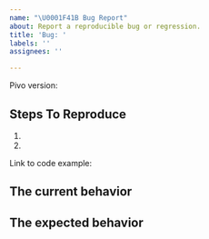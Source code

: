 ```yaml
---
name: "\U0001F41B Bug Report"
about: Report a reproducible bug or regression.
title: 'Bug: '
labels: ''
assignees: ''

---
```


<!--
  Please provide a clear and concise description of what the bug is. Include
  screenshots if needed. Please test using the latest version of the relevant
  Pivo packages to make sure your issue has not already been fixed.
-->

Pivo version:

## Steps To Reproduce

1.
2.

Link to code example:

<!--
  Please provide a CodeSandbox (https://codesandbox.io/s/new), a link to a
  repository on GitHub, or provide a minimal code example that reproduces the
  problem. You may provide a screenshot of the application if you think it is
  relevant to your bug report. Here are some tips for providing a minimal
  example: https://stackoverflow.com/help/mcve.
-->

## The current behavior


## The expected behavior
